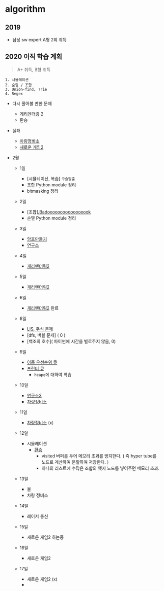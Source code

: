 # algorithm

## 2019
- 삼성 sw expert A형 2회 취득

## 2020 이직 학습 계획
> A+ 취득, B형 취득
```
1. 시뮬레이션
2. 순열 / 조합
3. Union-find, Trie
4. Regex
```
- 다시 풀어볼 만한 문제
    - 게리멘더링 2
    - 환승


- 실패
    - [차량정비소](https://swexpertacademy.com/main/code/problem/problemDetail.do?contestProbId=AV6c6bgaIuoDFAXy)
    - [새로운 게임2](https://www.acmicpc.net/problem/17837)
- 2월
    - 1일
        - [시뮬레이션, 복습] `구슬탈출`
        - 조합 Python module 정리
        - bitmasking 정리
    - 2일
        - [조합],[Badooooooooooooooook](https://www.acmicpc.net/problem/16988)
        - 순열 Python module 정리
    - 3일
        - [암호만들기](https://www.acmicpc.net/problem/1759)
        - [연구소](https://www.acmicpc.net/problem/14502)

    - 4일
        - [게리멘더링2](https://www.acmicpc.net/problem/17779)
    - 5일
        - [게리멘더링2](https://www.acmicpc.net/problem/17779)
    - 6일
        - [게리멘더링2](https://www.acmicpc.net/problem/17779) 완료
    - 8일
        - [LIS, 주식 문제]( 0 )
        - [dfs, 버블 문제] ( 0 )
        - [백조의 호수]( 파이썬에 시간을 별로주지 않음, 0)
    - 9일
        - [이중 우선순위 큐](https://www.acmicpc.net/problem/7662)
        - [프린터 큐](https://www.acmicpc.net/problem/1966)
            - `heapq`에 대하여 학습
    - 10일        
        - [연구소3](http://boj.kr/17142)
        - [차량정비소](https://swexpertacademy.com/main/code/problem/problemDetail.do?contestProbId=AV6c6bgaIuoDFAXy)
    
    - 11일
        - [차량정비소](https://swexpertacademy.com/main/code/problem/problemDetail.do?contestProbId=AV6c6bgaIuoDFAXy) (x)
    - 12일
        - 시뮬레이션
            - [환승](https://www.acmicpc.net/problem/5214)
                - visited 버퍼를 두어 메모리 초과를 방지한다. ( 즉 hyper tube를 노드로 계산하여 분할하여 저장한다. )
                - 하나의 리스트에 수많은 조합의 엣지 노드를 넣어주면 메모리 초과.
    - 13일
        - 불
        - 차량 정비소
    
    - 14일
        - 레이저 통신
    - 15일
        - 새로운 게임2 하는중 
    - 16일
        - 새로운 게임2
    - 17일
        - 새로운 게임2 (x)
        - 